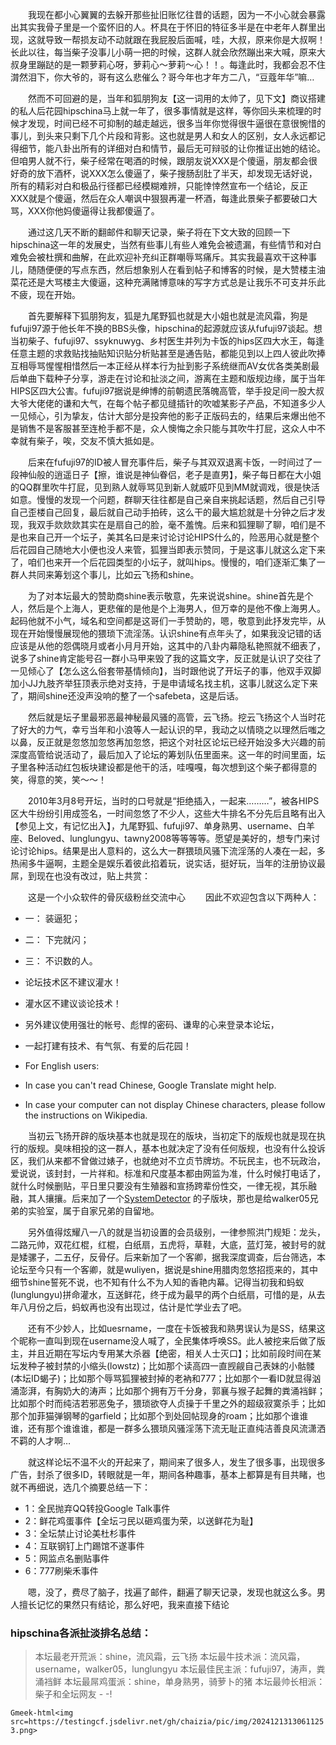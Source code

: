 &emsp;&emsp;我现在都小心翼翼的去躲开那些扯旧账忆往昔的话题，因为一不小心就会暴露出其实我骨子里是一个蛮怀旧的人。杯具在于怀旧的特征多半是在中老年人群里出现，这就导致一帮损友动不动就跟在我屁股后面喊，哇，大叔，原来你是大叔啊！长此以往，每当柴子没事儿小萌一把的时候，这群人就会欣然蹦出来大喊，原来大叔身里蹦跶的是一颗萝莉心呀，萝莉心～萝莉～心！！。每逢此时，我都会忍不住潸然泪下，你大爷的，哥有这么悲催么？哥今年也才年方二八，“豆蔻年华”嘛…

&emsp;&emsp;然而不可回避的是，当年和狐朋狗友【这一词用的太帅了，见下文】商议搭建的私人后花园hipschina马上就一年了，很多事情就是这样，等你回头来梳理的时候才发现，时间已经不可抑制的越走越远，很多当年你觉得很牛逼很在意很惋惜的事儿，到头来只剩下几个片段和背影。这也就是男人和女人的区别，女人永远都记得细节，能八卦出所有的详细对白和情节，最后无可辩驳的让你推证出她的结论。但咱男人就不行，柴子经常在喝酒的时候，跟朋友说XXX是个傻逼，朋友都会很好奇的放下酒杯，说XXX怎么傻逼了，柴子搜肠刮肚了半天，却发现无话好说，所有的精彩对白和极品行径都已经模糊难辨，只能悻悻然宣布一个结论，反正XXX就是个傻逼，然后在众人嘲讽中狠狠再灌一杯酒，每逢此景柴子都要破口大骂，XXX你他妈傻逼得让我都傻逼了。

&emsp;&emsp;通过这几天不断的翻邮件和聊天记录，柴子将在下文大致的回顾一下hipschina这一年的发展史，当然有些事儿有些人难免会被遗漏，有些情节和对白难免会被杜撰和曲解，在此欢迎补充纠正群嘲辱骂痛斥。其实我最喜欢干这种事儿，随随便便的写点东西，然后想象别人在看到帖子和博客的时候，是大赞楼主油菜花还是大骂楼主大傻逼，这种充满赌博意味的写字方式总是让我乐不可支并乐此不疲，现在开始。

&emsp;&emsp;首先要解释下狐朋狗友，狐是九尾野狐也就是大小姐也就是流风霜，狗是fufuji97源于他长年不换的BBS头像，hipschina的起源就应该从fufuji97谈起。想当初柴子、fufuji97、ssyknuwyg、乡村医生并列为卡饭的hips区四大水王，每逢任意主题的求救贴找抽贴知识贴分析贴甚至是通告贴，都能见到以上四人彼此吹捧互相辱骂惺惺相惜然后一本正经从样本行为扯到影子系统继而AV女优各类美剧最后单曲下载种子分享，游走在讨论和扯淡之间，游离在主题和版规边缘，属于当年HIPS区四大公害。fufuji97据说是绅博的前朝遗民落魄高管，举手投足间一股大叔大爷大佬佬的谦和大气，在每个帖子都见缝插针的吹嘘某影子产品，不知道多少人一见倾心，引为挚友，估计大部分是投奔他的影子正版码去的，结果后来爆出他不是销售不是客服甚至连枪手都不是，众人懊悔之余只能与其吹牛打屁，这众人中不幸就有柴子，唉，交友不慎大抵如是。

&emsp;&emsp;后来在fufuji97的ID被人冒充事件后，柴子与其双双退离卡饭，一时间过了一段神仙般的逍遥日子【擦，谁说是神仙眷侣，老子是直男】，柴子每日都在大小姐的QQ群里吹牛打屁，见到熟人就辱骂见到新人就威吓见到MM就调戏，很是快活如意。慢慢的发现一个问题，群聊天往往都是自己亲自来挑起话题，然后自己引导自己歪楼自己回复，最后就自己动手拍砖，这么干的最大尴尬就是十分钟之后才发现，我双手欻欻欻其实在是扇自己的脸，毫不羞愧。后来和狐狸聊了聊，咱们是不是也来自己开一个坛子，美其名曰是来讨论讨论HIPS什么的，险恶用心就是整个后花园自己随地大小便也没人来管，狐狸当即表示赞同，于是这事儿就这么定下来了，咱们也来开一个后花园类型的小坛子，就叫hips。慢慢的，咱们逐渐汇集了一群人共同来筹划这个事儿，比如云飞扬和shine。

&emsp;&emsp;为了对本坛最大的赞助商shine表示敬意，先来说说shine。shine首先是个人，然后是个上海人，更悲催的是他是个上海男人，但万幸的是他不像上海男人。起码他就不小气，域名和空间都是这哥们一手赞助的，嗯，敬意到此抒发完毕，从现在开始慢慢展现他的猥琐下流淫荡。认识shine有点年头了，如果我没记错的话应该是从他的怨偶晓月或者小月月开始，这其中的八卦内幕隐私艳照就不细表了，说多了shine肯定能号召一群小马甲来毁了我的这篇文字，反正就是认识了交往了一见倾心了【怎么这么俗套带基情倾向】，当时跟他说了开坛子的事，他双手双脚加小JJ九肢齐举狂顶表示绝对支持，于是申请域名找主机，这事儿就这么定下来了，期间shine还没声没响的整了一个safebeta，这是后话。

&emsp;&emsp;然后就是坛子里最邪恶最神秘最风骚的高管，云飞扬。挖云飞扬这个人当时花了好大的力气，幸亏当年和小浪等人一起认识的早，我动之以情晓之以理然后嗤之以鼻，反正就是忽悠加忽悠再加忽悠，把这个对社区论坛已经开始没多大兴趣的前深度高管给说活动了，最后加入了论坛的筹划队伍里面来。这一年的时间里面，坛子里各种活动红包板块建设都是他干的活，哇嘎嘎，每次想到这个柴子都得意的笑，得意的笑，笑～～！

&emsp;&emsp;2010年3月8号开坛，当时的口号就是“拒绝插入，一起来………”，被各HIPS区大牛纷纷引用成签名，一时间忽悠了不少人，这些大牛排名不分先后且略有出入【参见上文，有记忆出入】，九尾野狐、fufuji97、单身熟男、username、白羊座、Beloved、lunglungyu、tawny2008等等等等。愿望是美好的，想专门来讨论讨论hips。结果是出人意料的，这么大一群猥琐风骚下流淫荡的人凑在一起，多热闹多牛逼啊，主题全是娱乐着彼此掐着玩，说实话，挺好玩，当年的注册协议最屌，到现在也没有改过，贴上共赏：

&emsp;&emsp;这是一个小众软件的骨灰级粉丝交流中心
&emsp;&emsp;因此不欢迎包含以下两种人：

- 一： 装逼犯；
- 二： 下完就闪；
- 三： 不识数的人。
- 论坛技术区不建议灌水！
- 灌水区不建议谈论技术！
- 另外建议使用强壮的帐号、彪悍的密码、谦卑的心来登录本论坛，
- 一起打建有技术、有气氛、有爱的后花园！

- For English users:
- In case you can't read Chinese, Google Translate might help.
- In case your computer can not display Chinese characters, please follow the instructions on Wikipedia.

&emsp;&emsp;当初云飞扬开辟的版块基本也就是现在的版块，当初定下的版规也就是现在执行的版规。臭味相投的这一群人，基本也就决定了没有任何版规，也没有什么投诉区，我们从来都不曾做过婊子，也就绝对不立贞节牌坊。不玩民主，也不玩政治，爱说说，该封封，一片祥和。标准和尺度基本都由网监为准，什么时候打电话了，就什么时候删贴，平日里只要没有生殖器和宣扬跨辈份性交，一律无视，其乐融融，其人攘攘。后来加了一个[SystemDetector](http://www.hipschina.com/forum-20-1.html) 的子版块，那也是给walker05兄弟的实验室，属于自家兄弟的自留地。

&emsp;&emsp;另外值得炫耀八一八的就是当初设置的会员级别，一律参照洪门规矩：龙头，二路元帅，双花红棍，红棍，白纸扇，五虎将，草鞋，大底，蓝灯笼，被封号的就是矮骡子，二五仔，反骨仔。后来新加了一个客卿，据我深度调查，后台筛选，本论坛至今只有一个客卿，就是wuliyen，据说是shine用腊肉忽悠招揽来的，其中细节shine誓死不说，也不知有什么不为人知的香艳内幕。记得当初我和蚂蚁(lunglungyu)拼命灌水，互送鲜花，终于成为最早的两个白纸扇，可惜的是，从去年八月份之后，蚂蚁再也没有出现过，估计是忙学业去了吧。

&emsp;&emsp;还有不少妙人，比如uesrname，一度在卡饭被我和熟男误认为是SS，结果这个昵称一直叫到现在username没人喊了，全民集体呼唤SS。此人被挖来后做了版主，并且近期在写坛内专用某大杀器【绝密，相关人士灭口】；比如前段时间在某坛发种子被封禁的小缩头(lowstz)；比如那个读高四一直觊觎自己表妹的小骷髅(本坛ID蝎子)；比如那个辱骂狐狸被封掉的老衲和777；比如那个一看ID就显得汹涌澎湃，有胸奶大的涛声；比如那个拥有万千分身，郭襄与猴子起舞的粪涌裆鲜；比如那个时而纯洁若邪恶兔子，猥琐欲夺人贞操于千里之外的超级寂寞杀手；比如那个加菲猫弹钢琴的garfield；比如那个到处回帖现身的roam；比如那个谁谁谁，还有那个谁谁谁，都是一群多么猥琐风骚淫荡下流无耻正直纯洁善良风流潇洒不羁的人才啊…

&emsp;&emsp;就这样论坛不温不火的开起来了，期间来了很多人，发生了很多事，出现很多广告，封杀了很多ID，转眼就是一年，期间各种趣事，基本上都算是有目共睹，也就不再细说，选几个摘要总结一下：

- 1：全民抛弃QQ转投Google Talk事件
- 2：鲜花鸡蛋事件【全坛刁民以砸鸡蛋为荣，以送鲜花为耻】
- 3：全坛禁止讨论美杜杉事件
- 4：互联钢钉上门踢馆不遂事件
- 5：网监点名删贴事件
- 6：777刷柴禾事件

&emsp;&emsp;嗯，没了，费尽了脑子，找遍了邮件，翻遍了聊天记录，发现也就这么多。男人擅长记忆的果然只有结论，那么好吧，我来直接下结论

### hipschina各派扯淡排名总结：

> 本坛最老开荒派：shine，流风霜，云飞扬
> 本坛最牛技术派：流风霜，username，walker05，lunglungyu
> 本坛最佳民主派：fufuji97，涛声，粪涌裆鲜
> 本坛最屌鸡蛋派：shine，单身熟男，骑萝卜的猪
> 本坛最帅长相派：柴子和全坛网友 - -!

`Gmeek-html<img src=https://testingcf.jsdelivr.net/gh/chaizia/pic/img/20241213130611253.png>`

<!-- ##{"timestamp":1299482736}## -->